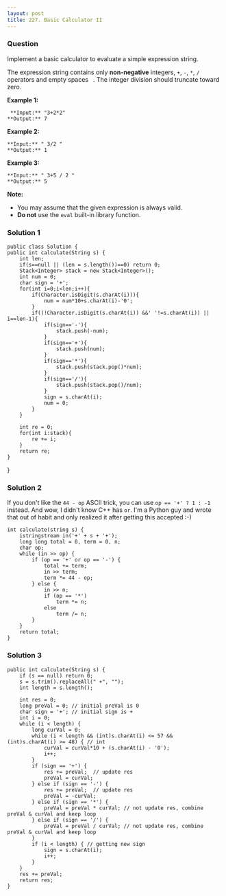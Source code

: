 ```yaml
---
layout: post
title: 227. Basic Calculator II
---
```

### Question
Implement a basic calculator to evaluate a simple expression string.

The expression string contains only **non-negative** integers, `+`, `-`, `*`,
`/` operators and empty spaces ` `. The integer division should truncate
toward zero.

 **Example 1:**

    
    
     **Input:** "3+2*2"
    **Output:** 7
    

**Example 2:**

    
    
    **Input:** " 3/2 "
    **Output:** 1

**Example 3:**

    
    
    **Input:** " 3+5 / 2 "
    **Output:** 5
    

**Note:**

  * You may assume that the given expression is always valid.
  * **Do not** use the `eval` built-in library function.

### Solution 1
    
    
    public class Solution {
    public int calculate(String s) {
        int len;
        if(s==null || (len = s.length())==0) return 0;
        Stack<Integer> stack = new Stack<Integer>();
        int num = 0;
        char sign = '+';
        for(int i=0;i<len;i++){
            if(Character.isDigit(s.charAt(i))){
                num = num*10+s.charAt(i)-'0';
            }
            if((!Character.isDigit(s.charAt(i)) &&' '!=s.charAt(i)) || i==len-1){
                if(sign=='-'){
                    stack.push(-num);
                }
                if(sign=='+'){
                    stack.push(num);
                }
                if(sign=='*'){
                    stack.push(stack.pop()*num);
                }
                if(sign=='/'){
                    stack.push(stack.pop()/num);
                }
                sign = s.charAt(i);
                num = 0;
            }
        }
    
        int re = 0;
        for(int i:stack){
            re += i;
        }
        return re;
    }
    

}


### Solution 2
If you don't like the `44 - op` ASCII trick, you can use `op == '+' ? 1 : -1`
instead. And wow, I didn't know C++ has `or`. I'm a Python guy and wrote that
out of habit and only realized it after getting this accepted :-)

    
    
    int calculate(string s) {
        istringstream in('+' + s + '+');
        long long total = 0, term = 0, n;
        char op;
        while (in >> op) {
            if (op == '+' or op == '-') {
                total += term;
                in >> term;
                term *= 44 - op;
            } else {
                in >> n;
                if (op == '*')
                    term *= n;
                else
                    term /= n;
            }
        }
        return total;
    }


### Solution 3
    
    
    public int calculate(String s) {
        if (s == null) return 0;
        s = s.trim().replaceAll(" +", "");
        int length = s.length();
        
        int res = 0;
        long preVal = 0; // initial preVal is 0
        char sign = '+'; // initial sign is +
        int i = 0;
        while (i < length) {
            long curVal = 0;
            while (i < length && (int)s.charAt(i) <= 57 && (int)s.charAt(i) >= 48) { // int
                curVal = curVal*10 + (s.charAt(i) - '0');
                i++;
            }
            if (sign == '+') {
                res += preVal;  // update res
                preVal = curVal;
            } else if (sign == '-') {
                res += preVal;  // update res
                preVal = -curVal;
            } else if (sign == '*') {
                preVal = preVal * curVal; // not update res, combine preVal & curVal and keep loop
            } else if (sign == '/') {
                preVal = preVal / curVal; // not update res, combine preVal & curVal and keep loop
            }
            if (i < length) { // getting new sign
                sign = s.charAt(i);
                i++;
            }
        }
        res += preVal;
        return res;
    }



